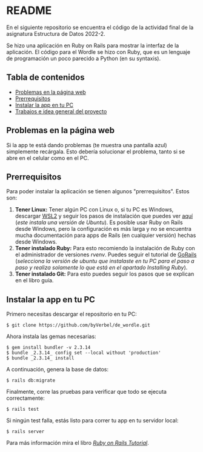 # README

En el siguiente repositorio se encuentra el código de la actividad final de la asignatura Estructura de Datos 2022-2.

Se hizo una aplicación en Ruby on Rails para mostrar la interfaz de la aplicación. El código para el Wordle se hizo con Ruby, que es un lenguaje de programación un poco parecido a Python (en su syntaxis).

## Tabla de contenidos

- [Problemas en la página web](#problemas-en-la-página-web)
- [Prerrequisitos](#prerrequisitos)
- [Instalar la app en tu PC](#instalar-la-app-en-tu-pc)
- [Trabajos e idea general del proyecto](#trabajos-e-idea-general-del-proyecto)

## Problemas en la página web

Si la app te está dando problemas (te muestra una pantalla azul) simplemente recárgala. Esto debería solucionar el problema, tanto si se abre en el celular como en el PC.

## Prerrequisitos

Para poder instalar la aplicación se tienen algunos "prerrequisitos". Estos son:

1. **Tener Linux:** Tener algún PC con Linux o, si tu PC es Windows, descargar [WSL2](https://ubuntu.com/tutorials/install-ubuntu-on-wsl2-on-windows-10) y seguir los pasos de instalación que puedes ver [aquí](https://docs.microsoft.com/en-us/windows/wsl/install) (_este instala una versión de Ubuntu_). Es posible usar Ruby on Rails desde Windows, pero la configuración es más larga y no se encuentra mucha documentación para apps de Rails (en cualquier versión) hechas desde Windows.
2. **Tener instalado Ruby:** Para esto recomiendo la instalación de Ruby con el administrador de versiones _rvenv_. Puedes seguir el tutorial de [GoRails](https://gorails.com/setup/ubuntu/20.04) (_selecciona la versión de ubuntu que instalaste en tu PC para el paso a paso y realiza solamente lo que está en el apartado Installing Ruby_).
3. **Tener instalado Git:** Para esto puedes seguir los pasos que se explican en el libro guía.

## Instalar la app en tu PC

Primero necesitas descargar el repositorio en tu PC:

```
$ git clone https://github.com/byVerbel/de_wordle.git
```

Ahora instala las gemas necesarias:

```
$ gem install bundler -v 2.3.14
$ bundle _2.3.14_ config set --local without 'production'
$ bundle _2.3.14_ install
```

A continuación, genera la base de datos:

```
$ rails db:migrate
```

Finalmente, corre las pruebas para verificar que todo se ejecuta correctamente:

```
$ rails test
```

Si ningún test falla, estás listo para correr tu app en tu servidor local:

```
$ rails server
```

Para más información mira el libro [_Ruby on Rails Tutorial_](https://www.railstutorial.org/book).
